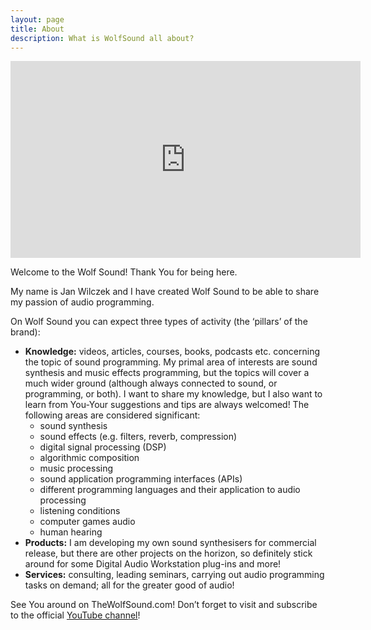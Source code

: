 ```yaml
---
layout: page
title: About
description: What is WolfSound all about?
---
```

<iframe width="560" height="315" src="https://www.youtube.com/embed/5A4y6pUL1CM" frameborder="0" allow="accelerometer; autoplay; encrypted-media; gyroscope; picture-in-picture" allowfullscreen></iframe>

Welcome to the Wolf Sound! Thank You for being here.

My name is Jan Wilczek and I have created Wolf Sound to be able to share my passion of audio programming.

On Wolf Sound you can expect three types of activity (the &#8216;pillars&#8217; of the brand):

  * **Knowledge:** videos, articles, courses, books, podcasts etc. concerning the topic of sound programming. My primal area of interests are sound synthesis and music effects programming, but the topics will cover a much wider ground (although always connected to sound, or programming, or both). I want to share my knowledge, but I also want to learn from You-Your suggestions and tips are always welcomed! The following areas are considered significant:
      * sound synthesis
      * sound effects (e.g. filters, reverb, compression)
      * digital signal processing (DSP)
      * algorithmic composition
      * music processing
      * sound application programming interfaces (APIs)
      * different programming languages and their application to audio processing
      * listening conditions
      * computer games audio
      * human hearing
  * **Products:** I am developing my own sound synthesisers for commercial release, but there are other projects on the horizon, so definitely stick around for some Digital Audio Workstation plug-ins and more!
  * **Services:** consulting, leading seminars, carrying out audio programming tasks on demand; all for the greater good of audio!

See You around on TheWolfSound.com! Don&#8217;t forget to visit and subscribe to the official [YouTube channel](https://www.youtube.com/channel/UCZuWJuoBe046gMqmYcc7Qww)!

